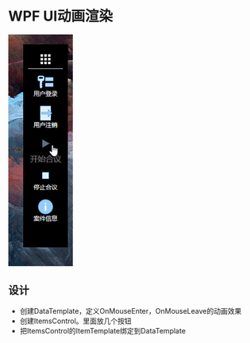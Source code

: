# WPF UI动画渲染

![image](https://github.com/zxg-0333/WPF-toolbar/blob/master/toolbar.gif)

## 设计
* 创建DataTemplate，定义OnMouseEnter，OnMouseLeave的动画效果
* 创建ItemsControl。里面放几个按钮
* 把ItemsControl的ItemTemplate绑定到DataTemplate
